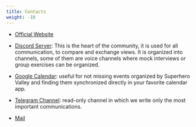 ```yaml
---
title: Contacts
weight: -10
---
```

- [Official Website](https://superherovalley.fun/)

- [Discord Server](https://discord.gg/uPRmhHwMem): This is the heart of the community, it is used for all communication, to compare and exchange views. It is organized into channels, some of them are voice channels where mock interviews or group exercises can be organized.

- [Google Calendar](https://calendar.google.com/calendar/u/0?cid=cXAxaDMxbHBkMTZnbXAxYm04ZW91bW1nY2tAZ3JvdXAuY2FsZW5kYXIuZ29vZ2xlLmNvbQ): useful for not missing events organized by Superhero Valley and finding them synchronized directly in your favorite calendar app.

- [Telegram Channel](https://t.me/joinchat/BIi_0VOdXr8h5BkCh5n5Gg): read-only channel in which we write only the most important communications.

- [Mail](mailto:info@superherovalley.fun)
